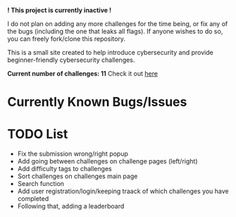 **! This project is currently inactive !**

I do not plan on adding any more challenges for the time being, or fix any of the bugs (including the one that leaks all flags).
If anyone wishes to do so, you can freely fork/clone this repository. 

This is a small site created to help introduce cybersecurity and provide beginner-friendly cybersecurity challenges.

**Current number of challenges: 11**
Check it out [here](https://cycow-weekly.vercel.app/)

# Currently Known Bugs/Issues


# TODO List
- Fix the submission wrong/right popup
- Add going between challenges on challenge pages (left/right)
- Add difficulty tags to challenges
- Sort challenges on challenges main page
- Search function
- Add user registration/login/keeping traack of which challenges you have completed
- Following that, adding a leaderboard